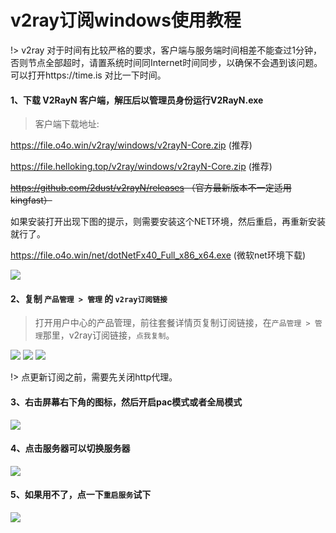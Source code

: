 # v2ray订阅windows使用教程

!> v2ray 对于时间有比较严格的要求，客户端与服务端时间相差不能查过1分钟，否则节点全部超时，请置系统时间同Internet时间同步，以确保不会遇到该问题。可以打开https://time.is 对比一下时间。

#### 1、下载 V2RayN 客户端，解压后以管理员身份运行V2RayN.exe

> 客户端下载地址:

https://file.o4o.win/v2ray/windows/v2rayN-Core.zip (推荐)

https://file.helloking.top/v2ray/windows/v2rayN-Core.zip (推荐)

~~https://github.com/2dust/v2rayN/releases （官方最新版本不一定适用kingfast）~~

如果安装打开出现下图的提示，则需要安装这个NET环境，然后重启，再重新安装就行了。

https://file.o4o.win/net/dotNetFx40_Full_x86_x64.exe  (微软net环境下载)

![](/img/needNet.png)


#### 2、复制 `产品管理 > 管理`  的 `v2ray订阅链接`

> 打开用户中心的产品管理，前往套餐详情页复制订阅链接，在`产品管理 > 管理`那里，v2ray订阅链接，`点我复制`。

![](/img/v1.png)
![](/img/v2.png)
![](/img/v3.png)

!> 点更新订阅之前，需要先关闭http代理。

#### 3、右击屏幕右下角的图标，然后开启pac模式或者全局模式

![](/img/v4.png)

#### 4、点击服务器可以切换服务器

![](/img/v5.png)

#### 5、如果用不了，点一下`重启服务`试下

![](/img/v6.png)

